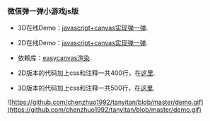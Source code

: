 ### 微信弹一弹小游戏js版

- 3D在线Demo：[javascript+canvas实现弹一弹](https://chenzhuo1992.github.io/tanyitan/).

- 2D在线Demo：[javascript+canvas实现弹一弹](https://chenzhuo1992.github.io/tanyitan/2d.html).

- 依赖库：[easycanvas渲染](https://chenzhuo1992.github.io/easycanvas/).

- 2D版本的代码加上css和注释一共400行，在[这里](https://github.com/chenzhuo1992/tanyitan/blob/master/docs/2d.html).

- 3D版本的代码加上css和注释一共500行，在[这里](https://github.com/chenzhuo1992/tanyitan/blob/master/docs/index.html).

![https://github.com/chenzhuo1992/tanyitan/blob/master/demo.gif](https://github.com/chenzhuo1992/tanyitan/blob/master/demo.gif)
